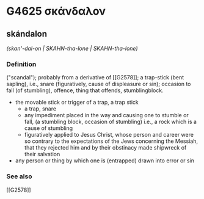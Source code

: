 # G4625 σκάνδαλον

## skándalon

_(skan'-dal-on | SKAHN-tha-lone | SKAHN-tha-lone)_

### Definition

("scandal"); probably from a derivative of [[G2578]]; a trap-stick (bent sapling), i.e., snare (figuratively, cause of displeasure or sin); occasion to fall (of stumbling), offence, thing that offends, stumblingblock.

- the movable stick or trigger of a trap, a trap stick
  - a trap, snare
  - any impediment placed in the way and causing one to stumble or fall, (a stumbling block, occasion of stumbling) i.e., a rock which is a cause of stumbling
  - figuratively applied to Jesus Christ, whose person and career were so contrary to the expectations of the Jews concerning the Messiah, that they rejected him and by their obstinacy made shipwreck of their salvation
- any person or thing by which one is (entrapped) drawn into error or sin

### See also

[[G2578]]

